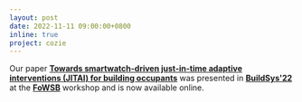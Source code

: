 ```yaml
---
layout: post
date: 2022-11-11 09:00:00+0800
inline: true
project: cozie
---
```


Our paper [**Towards smartwatch-driven just-in-time adaptive interventions (JITAI) for building occupants**](https://doi.org/10.1145/3563357.3566135) was presented in [**BuildSys'22**](http://buildsys.acm.org/2022/) at the [**FoWSB**](https://learnadaptbuild.com/the-1st-fowsb-2022) workshop and is now available online.

